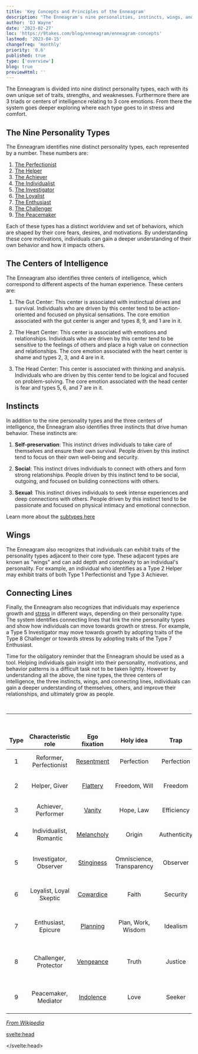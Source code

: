 ```yaml
---
title: 'Key Concepts and Principles of the Enneagram'
description: "The Enneagram's nine personalities, instincts, wings, and connecting lines for self-discovery and personal growth."
author: 'DJ Wayne'
date: '2023-02-27'
loc: 'https://9takes.com/blog/enneagram/enneagram-concepts'
lastmod: '2023-04-15'
changefreq: 'monthly'
priority: '0.6'
published: true
type: ['overview']
blog: true
previewHtml: ''
---
```


<p class="firstLetter">The Enneagram is divided into nine distinct personality types, each with its own unique set of traits, strengths, and weaknesses. Furthermore there are 3 triads or centers of intelligence relating to 3 core emotions. From there the system goes deeper exploring where each type goes to in stress and comfort.</p>

## The Nine Personality Types

The Enneagram identifies nine distinct personality types, each represented by a number. These numbers are:

1. <a href="/blog/enneagram/enneagram-type-1" >The Perfectionist</a>
2. <a href="/blog/enneagram/enneagram-type-2" >The Helper</a>
3. <a href="/blog/enneagram/enneagram-type-3" >The Achiever</a>
4. <a href="/blog/enneagram/enneagram-type-4" >The Individualist</a>
5. <a href="/blog/enneagram/enneagram-type-5" >The Investigator</a>
6. <a href="/blog/enneagram/enneagram-type-6" >The Loyalist</a>
7. <a href="/blog/enneagram/enneagram-type-7" >The Enthusiast</a>
8. <a href="/blog/enneagram/enneagram-type-8" >The Challenger</a>
9. <a href="/blog/enneagram/enneagram-type-9" >The Peacemaker</a>

Each of these types has a distinct worldview and set of behaviors, which are shaped by their core fears, desires, and motivations. By understanding these core motivations, individuals can gain a deeper understanding of their own behavior and how it impacts others.

## The Centers of Intelligence

The Enneagram also identifies three centers of intelligence, which correspond to different aspects of the human experience. These centers are:

1. The Gut Center: This center is associated with instinctual drives and survival. Individuals who are driven by this center tend to be action-oriented and focused on physical sensations. The core emotion associated with the gut center is anger and types 8, 9, and 1 are in it.

2. The Heart Center: This center is associated with emotions and relationships. Individuals who are driven by this center tend to be sensitive to the feelings of others and place a high value on connection and relationships. The core emotion associated with the heart center is shame and types 2, 3, and 4 are in it.

3. The Head Center: This center is associated with thinking and analysis. Individuals who are driven by this center tend to be logical and focused on problem-solving. The core emotion associated with the head center is fear and types 5, 6, and 7 are in it.

## Instincts

In addition to the nine personality types and the three centers of intelligence, the Enneagram also identifies three instincts that drive human behavior. These instincts are:

1. **Self-preservation**: This instinct drives individuals to take care of themselves and ensure their own survival. People driven by this instinct tend to focus on their own well-being and security.

2. **Social**: This instinct drives individuals to connect with others and form strong relationships. People driven by this instinct tend to be social, outgoing, and focused on building connections with others.

3. **Sexual**: This instinct drives individuals to seek intense experiences and deep connections with others. People driven by this instinct tend to be passionate and focused on physical intimacy and emotional connection.

Learn more about the <a href="/blog/enneagram/enneagram-instinctual-subtypes">subtypes here </a>

## Wings

The Enneagram also recognizes that individuals can exhibit traits of the personality types adjacent to their core type. These adjacent types are known as "wings" and can add depth and complexity to an individual's personality. For example, an individual who identifies as a Type 2 Helper may exhibit traits of both Type 1 Perfectionist and Type 3 Achiever.

## Connecting Lines

Finally, the Enneagram also recognizes that individuals may experience growth and [stress](/blog/enneagram/enneagram-stress-number) in different ways, depending on their personality type. The system identifies connecting lines that link the nine personality types and show how individuals can move towards growth or stress. For example, a Type 5 Investigator may move towards growth by adopting traits of the Type 8 Challenger or towards stress by adopting traits of the Type 7 Enthusiast.

Time for the obligatory reminder that the Enneagram should be used as a tool. Helping individuals gain insight into their personality, motivations, and behavior patterns is a difficult task not to be taken lightly. However by understanding all the above, the nine types, the three centers of intelligence, the three instincts, wings, and connecting lines, individuals can gain a deeper understanding of themselves, others, and improve their relationships, and ultimately grow as people.

<br>
<hr>
<br>

<div class="scroll-table">

| Type | Characteristic role     | Ego fixation                                                     | Holy idea                 | Trap         | Basic fear                               | Basic desire                             | [Temptation](https://en.wikipedia.org/wiki/Temptation)                                                               | [Vice](https://en.wikipedia.org/wiki/Seven_deadly_sins)/Passion | [Virtue](https://en.wikipedia.org/wiki/Virtue)                             | Stress/ Disintegration | Security/ Integration |
| ---- | ----------------------- | ---------------------------------------------------------------- | ------------------------- | ------------ | ---------------------------------------- | ---------------------------------------- | -------------------------------------------------------------------------------------------------------------------- | --------------------------------------------------------------- | -------------------------------------------------------------------------- | ---------------------- | --------------------- |
| 1    | Reformer, Perfectionist | [Resentment](https://en.wikipedia.org/wiki/Resentment)           | Perfection                | Perfection   | Corruptness, imbalance, being bad        | Goodness, integrity, balance             | [Hypocrisy](https://en.wikipedia.org/wiki/Hypocrisy), [hypercriticism](https://en.wikipedia.org/wiki/Hypercriticism) | [Anger](https://en.wikipedia.org/wiki/Anger)                    | [Serenity](https://en.wikipedia.org/wiki/Calmness)                         | 4                      | 7                     |
| 2    | Helper, Giver           | [Flattery](https://en.wikipedia.org/wiki/Flattery)               | Freedom, Will             | Freedom      | Being unlovable                          | To feel worthy of love                   | Deny own needs, [manipulation](https://en.wikipedia.org/wiki/Psychological_manipulation)                             | [Pride](https://en.wikipedia.org/wiki/Pride)                    | [Humility](https://en.wikipedia.org/wiki/Humility)                         | 8                      | 4                     |
| 3    | Achiever, Performer     | [Vanity](https://en.wikipedia.org/wiki/Vanity)                   | Hope, Law                 | Efficiency   | Worthlessness                            | To feel valuable                         | Pushing self to always be "the best"                                                                                 | [Deceit](https://en.wikipedia.org/wiki/Deceit)                  | [Truthfulness](https://en.wikipedia.org/wiki/Honesty)                      | 9                      | 6                     |
| 4    | Individualist, Romantic | [Melancholy](<https://en.wikipedia.org/wiki/Depression_(mood)>)  | Origin                    | Authenticity | Having no identity or significance       | To be uniquely themselves                | To overuse imagination in search of self                                                                             | [Envy](https://en.wikipedia.org/wiki/Envy)                      | [Equanimity](https://en.wikipedia.org/wiki/Equanimity) (Emotional Balance) | 2                      | 1                     |
| 5    | Investigator, Observer  | [Stinginess](https://en.wikipedia.org/wiki/Stinginess)           | Omniscience, Transparency | Observer     | Helplessness, incapability, incompetence | Mastery, understanding                   | Replacing direct experience with concepts                                                                            | [Avarice](https://en.wikipedia.org/wiki/Avarice)                | [Detachment](<https://en.wikipedia.org/wiki/Detachment_(philosophy)>)      | 7                      | 8                     |
| 6    | Loyalist, Loyal Skeptic | [Cowardice](https://en.wikipedia.org/wiki/Cowardice)             | Faith                     | Security     | Being without support or guidance        | To have support and guidance             | Indecision, doubt, seeking reassurance                                                                               | [Fear](https://en.wikipedia.org/wiki/Fear)                      | [Courage](https://en.wikipedia.org/wiki/Courage)                           | 3                      | 9                     |
| 7    | Enthusiast, Epicure     | [Planning](https://en.wikipedia.org/wiki/Planning)               | Plan, Work, Wisdom        | Idealism     | Being unfulfilled, trapped, deprived     | To be satisfied and content              | Thinking fulfillment is somewhere else                                                                               | [Gluttony](https://en.wikipedia.org/wiki/Gluttony)              | [Sobriety](https://en.wikipedia.org/wiki/Sobriety)                         | 1                      | 5                     |
| 8    | Challenger, Protector   | [Vengeance](<https://en.wikipedia.org/wiki/Vengeance_(concept)>) | Truth                     | Justice      | Being controlled, harmed, violated       | To gain influence and be self-sufficient | Thinking they are completely self-sufficient                                                                         | [Lust](https://en.wikipedia.org/wiki/Lust)                      | [Innocence](https://en.wikipedia.org/wiki/Innocence)                       | 5                      | 2                     |
| 9    | Peacemaker, Mediator    | [Indolence](https://en.wikipedia.org/wiki/Laziness)              | Love                      | Seeker       | Loss, fragmentation, separation          | Wholeness, peace of mind                 | Avoiding conflicts, avoiding self-assertion                                                                          | [Sloth](<https://en.wikipedia.org/wiki/Sloth_(deadly_sin)>)     | [Action](https://en.wikipedia.org/wiki/Proactivity)                        | 6                      | 3                     |

</div>
<cite><a target="_blank" href="https://en.wikipedia.org/wiki/Enneagram_of_Personality">From Wikipedia</a></cite>

<svelte:head>

<script type="application/ld+json">
  {
  "@context": "http://schema.org",
  "type": "BlogPosting",
  "about": {
    "type": "Thing",
    "name": "Enneagram"
  },
  "articleBody": "In this blog post, we explore the basic concepts of the Enneagram, a personality typing system that can help you understand yourself and others better. We provide an overview of the nine Enneagram types and explain how they relate to different personality traits. Whether you are new to the Enneagram or have been studying it for a while, this post is a great resource for gaining a deeper understanding of this powerful tool for personal growth and development.",
  "author": {
    "type": "Person",
    "name": "DJ Wayne",
    "creator" : ["DJ Wayne"],
    "sameAs": ["https://www.instagram.com/djwayne3/", "https://www.youtube.com/@djwayne3", "https://www.linkedin.com/in/davidtwayne/", "https://twitter.com/djwayne3"
        ]
  },
  "dateModified": "2023-02-28",
  "datePublished": "2023-02-28",
  "description": "The Enneagram's nine personalities, instincts, wings, and connecting lines for self-discovery and personal growth.",
  "headline": "Enneagram Concepts",
  "mainEntityOfPage": {
    "id": "https://9takes.com/blog/enneagram/enneagram-concepts",
    "type": "WebPage"
  },
  "mentions": {
        "@type": "Thing",
        "name": "Enneagram"
      },
  "publisher": {
        "@type": "Organization",
        "sameAs": ["https://www.instagram.com/9takesdotcom/", "https://twitter.com/9takesdotcom"],
        "logo": {
          "@type": "ImageObject",
          "url": "https://9takes.com/brand/darkRubix.png"
        },
        "name": "9takes"
    }
}
</script>

</svelte:head>

<style>
.scroll-table {
    overflow-x: scroll;
}
tr {

    border: var(--classic-border);
    text-align: center;
}
td {

    border: var(--classic-border);
    text-align: center;
}
th {

    border: var(--classic-border);
    text-align: center;
}
.scroll-table::-webkit-scrollbar {
    width: 1rem;
}

.scroll-table::-webkit-scrollbar-track {
    box-shadow: 0 0 .2rem var(--color-p-origin);
    border-radius:5px;
}

.scroll-table::-webkit-scrollbar-thumb {
    background-color: var(--color-p-origin);
    border-radius:5px
}

</style>
